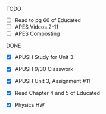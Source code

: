 TODO
- [ ] Read to pg 66 of Educated
- [ ] APES Videos 2-11
- [ ] APES Composting

DONE
- [X] APUSH Study for Unit 3
- [X] APUSH 9/30 Classwork
- [X] APUSH Unit 3, Assignment #11
- [X] Read Chapter 4 and 5 of Educated
- [X] Physics HW

